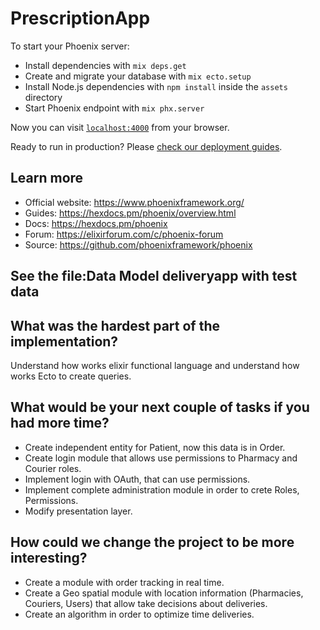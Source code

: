 # PrescriptionApp

To start your Phoenix server:

  * Install dependencies with `mix deps.get`
  * Create and migrate your database with `mix ecto.setup`
  * Install Node.js dependencies with `npm install` inside the `assets` directory
  * Start Phoenix endpoint with `mix phx.server`

Now you can visit [`localhost:4000`](http://localhost:4000) from your browser.

Ready to run in production? Please [check our deployment guides](https://hexdocs.pm/phoenix/deployment.html).

## Learn more

  * Official website: https://www.phoenixframework.org/
  * Guides: https://hexdocs.pm/phoenix/overview.html
  * Docs: https://hexdocs.pm/phoenix
  * Forum: https://elixirforum.com/c/phoenix-forum
  * Source: https://github.com/phoenixframework/phoenix

## See the file:Data Model deliveryapp with test data

## What was the hardest part of the implementation?

Understand how works elixir functional language and understand how works Ecto to create queries.

## What would be your next couple of tasks if you had more time?

* Create independent entity for Patient, now this data is in Order.
* Create login module that allows use permissions to Pharmacy and Courier roles.
* Implement login with OAuth, that can use permissions.
* Implement complete administration module in order to crete Roles, Permissions.
* Modify presentation layer.

## How could we change the project to be more interesting?

* Create a module with order tracking in real time.
* Create a Geo spatial module with location information (Pharmacies, Couriers, Users) that allow take decisions about deliveries.
* Create an algorithm in order to optimize time deliveries.



